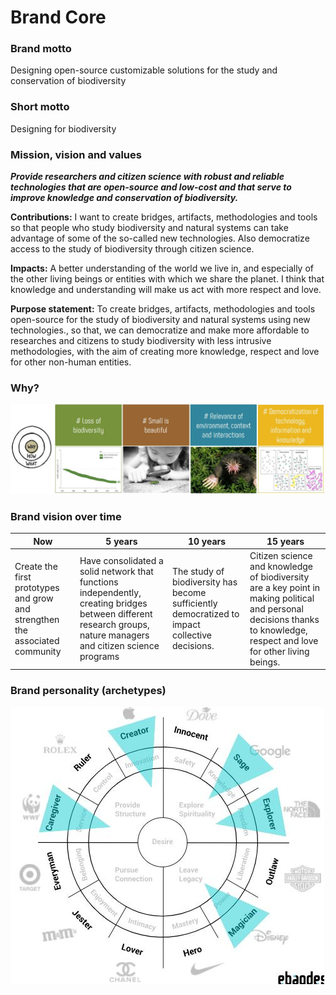 # **Brand Core**

### Brand motto
Designing open-source customizable solutions for the study and conservation of biodiversity

### Short motto 
Designing for biodiversity


### Mission, vision and values

***Provide researchers and citizen science with robust and reliable technologies that are open-source and low-cost and that serve to improve knowledge and conservation of biodiversity.***

**Contributions:**
I want to create bridges, artifacts, methodologies and tools so that people who study biodiversity and natural systems can take advantage of some of the so-called new technologies. Also democratize access to the study of biodiversity through citizen science.


**Impacts:**
A better understanding of the world we live in, and especially of the other living beings or entities with which we share the planet. I think that knowledge and understanding will make us act with more respect and love.

**Purpose statement:**
To create bridges, artifacts, methodologies and tools open-source for the study of biodiversity and natural systems using new technologies., so that, we can democratize and make more affordable to researches and citizens to study biodiversity with less intrusive methodologies, with the aim of creating more knowledge, respect  and love for other non-human entities.


### Why?

![Why](../images/MP_Why.jpg)



### Brand vision over time

| Now | 5 years | 10 years | 15 years |
| -------- | -------- | -------- | -------- |
| Create the first prototypes and grow and strengthen the associated community   | Have consolidated a solid network that functions independently, creating bridges between different research groups, nature managers and citizen science programs     | The study of biodiversity has become sufficiently democratized to impact collective decisions.    | Citizen science and knowledge of biodiversity are a key point in making political and personal decisions thanks to knowledge, respect and love for other living beings.     |



### Brand personality (archetypes)

![Brand archetypes](../images/MP_Archetypes.jpg)


